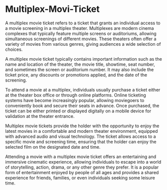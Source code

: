 # Multiplex-Movi-Ticket
A multiplex movie ticket refers to a ticket that grants an individual access to a movie screening in a multiplex theater. Multiplexes are modern cinema complexes that typically feature multiple screens or auditoriums, allowing simultaneous screenings of different movies. These theaters often offer a variety of movies from various genres, giving audiences a wide selection of choices.

A multiplex movie ticket typically contains important information such as the name and location of the theater, the movie title, showtime, seat number, and sometimes the screen or auditorium number. It may also include the ticket price, any discounts or promotions applied, and the date of the screening.

To attend a movie at a multiplex, individuals usually purchase a ticket either at the theater box office or through online platforms. Online ticketing systems have become increasingly popular, allowing moviegoers to conveniently book and secure their seats in advance. Once purchased, the ticket can be either printed or displayed digitally on a mobile device for validation at the theater entrance.

Multiplex movie tickets provide the holder with the opportunity to enjoy the latest movies in a comfortable and modern theater environment, equipped with advanced audio and visual technology. The ticket allows access to a specific movie and screening time, ensuring that the holder can enjoy the selected film on the designated date and time.

Attending a movie with a multiplex movie ticket offers an entertaining and immersive cinematic experience, allowing individuals to escape into a world of storytelling, action, drama, or any other genre they prefer. It is a popular form of entertainment enjoyed by people of all ages and provides a shared experience for friends, families, or even individuals seeking some leisure time.
